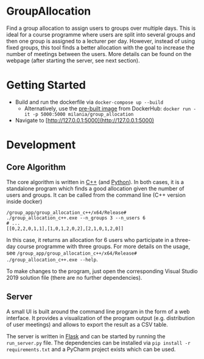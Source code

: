 # GroupAllocation
Find a group allocation to assign users to groups over multiple days. This is ideal for a course programme where users are split into several groups and then one group is assigned to a lecturer per day. However, instead of using fixed groups, this tool finds a better allocation with the goal to increase the number of meetings between the users. More details can be found on the webpage (after starting the server, see next section).

# Getting Started
- Build and run the dockerfile via `docker-compose up --build`
   - Alternatively, use the [pre-built image](https://hub.docker.com/r/milania/group_allocation) from DockerHub: `docker run -it -p 5000:5000 milania/group_allocation`
- Navigate to [http://127.0.0.1:5000](http://127.0.0.1:5000)

# Development
## Core Algorithm
The core algorithm is written in [C++](group_allocation_c++) (and [Python](group_allocation_python)). In both cases, it is a standalone program which finds a good allocation given the number of users and groups. It can be called from the command line (C++ version inside docker)
```
/group_app/group_allocation_c++/x64/Release# ./group_allocation_c++.exe --n_groups 3 --n_users 6
# ...
[[0,2,2,0,1,1],[1,0,1,2,0,2],[2,1,0,1,2,0]]
```
In this case, it returns an allocation for 6 users who participate in a three-day course programme with three groups. For more details on the usage, see `/group_app/group_allocation_c++/x64/Release# ./group_allocation_c++.exe --help`.

To make changes to the program, just open the corresponding Visual Studio 2019 solution file (there are no further dependencies).

## Server
A small UI is built around the command line program in the form of a web interface. It provides a visualization of the program output (e.g. distribution of user meetings) and allows to export the result as a CSV table.

The server is written in [Flask](https://palletsprojects.com/p/flask/) and can be started by running the `run_server.py` file. The dependencies can be installed via `pip install -r requirements.txt` and a PyCharm project exists which can be used.
